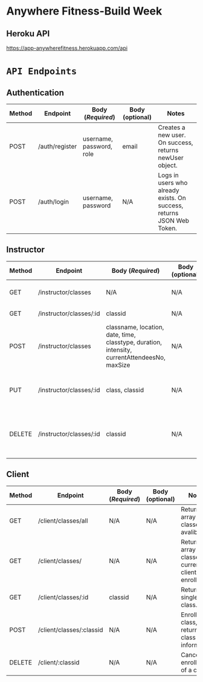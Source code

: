 # Anywhere Fitness-Build Week

## Heroku API

https://app-anywherefitness.herokuapp.com/api

# `API Endpoints`

## Authentication

| Method | Endpoint       | Body (_Required_)        | Body (optional) | Notes                                                                 |
| ------ | -------------- | ------------------------ | --------------- | --------------------------------------------------------------------- |
| POST   | /auth/register | username, password, role | email           | Creates a new user. On success, returns newUser object.               |
| POST   | /auth/login    | username, password       | N/A             | Logs in users who already exists. On success, returns JSON Web Token. |

## Instructor

| Method | Endpoint                | Body (_Required_)                                                                            | Body (optional) | Notes                                                     |
| ------ | ----------------------- | -------------------------------------------------------------------------------------------- | --------------- | --------------------------------------------------------- |
| GET    | /instructor/classes     | N/A                                                                                          | N/A             | Returns an array of classes.                              |
| GET    | /instructor/classes/:id | classid                                                                                      | N/A             | Returns a single class.                                   |
| POST   | /instructor/classes     | classname, location, date, time, classtype, duration, intensity, currentAttendeesNo, maxSize | N/A             | Creates a new class. On success return newClass object.   |
| PUT    | /instructor/classes/:id | class, classid                                                                               | N/A             | Edits a class. On success returns newClass object.        |
| DELETE | /instructor/classes/:id | classid                                                                                      | N/A             | Deletes a class. On success returns deletedClass objects. |

## Client

| Method | Endpoint                 | Body (_Required_) | Body (optional) | Notes                                                      |
| ------ | ------------------------ | ----------------- | --------------- | ---------------------------------------------------------- |
| GET    | /client/classes/all      | N/A               | N/A             | Returns an array of classes are avalibale                  |
| GET    | /client/classes/         | N/A               | N/A             | Returns an array of classes of current client enrolled in. |
| GET    | /client/classes/:id      | classid           | N/A             | Returns a single class.                                    |
| POST   | /client/classes/:classid | N/A               | N/A             | Enroll a class, return the class information               |
| DELETE | /client/:classid         | N/A               | N/A             | Cancel the enrollment of a class.                          |
